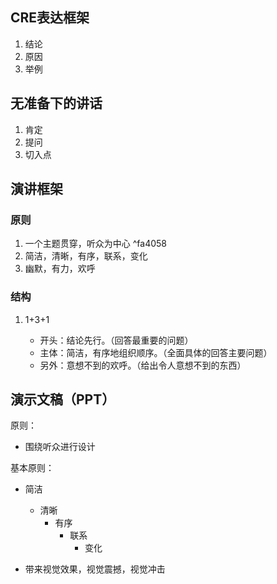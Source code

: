 
## CRE表达框架

1. 结论
2. 原因
3. 举例

## 无准备下的讲话

1. 肯定
2. 提问
3. 切入点

## 演讲框架

### 原则

1. 一个主题贯穿，听众为中心 ^fa4058
2. 简洁，清晰，有序，联系，变化
3. 幽默，有力，欢呼

### 结构

1. 1+3+1

	- 开头：结论先行。（回答最重要的问题）
	- 主体：简洁，有序地组织顺序。（全面具体的回答主要问题）
	- 另外：意想不到的欢呼。（给出令人意想不到的东西）

## 演示文稿（PPT）

原则：

- 围绕听众进行设计

基本原则：

- 简洁
	- 清晰
		- 有序
			- 联系
				- 变化

- 带来视觉效果，视觉震撼，视觉冲击


